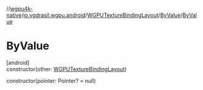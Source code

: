 //[wgpu4k-native](../../../../index.md)/[io.ygdrasil.wgpu.android](../../index.md)/[WGPUTextureBindingLayout](../index.md)/[ByValue](index.md)/[ByValue](-by-value.md)

# ByValue

[android]\
constructor(other: [WGPUTextureBindingLayout](../index.md))

constructor(pointer: Pointer? = null)